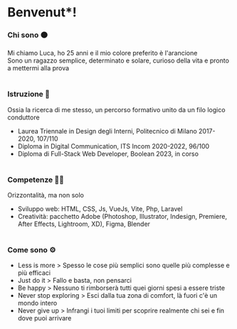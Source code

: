 # Benvenut*!

### Chi sono 🟠
Mi chiamo Luca, ho 25 anni e il mio colore preferito è l'arancione <br>
Sono un ragazzo semplice, determinato e solare, curioso della vita e pronto a mettermi alla prova <br><br>

### Istruzione 📖
Ossia la ricerca di me stesso, un percorso formativo unito da un filo logico conduttore
- Laurea Triennale in Design degli Interni, Politecnico di Milano 2017-2020, 107/110
- Diploma in Digital Communication, ITS Incom 2020-2022, 96/100
- Diploma di Full-Stack Web Developer, Boolean 2023, in corso <br><br>

### Competenze 💪🏻
Orizzontalità, ma non solo
  - Sviluppo web: HTML, CSS, Js, VueJs, Vite, Php, Laravel
  - Creatività: pacchetto Adobe (Photoshop, Illustrator, Indesign, Premiere, After Effects, Lightroom, XD), Figma, Blender <br><br>
 
### Come sono ⚙️
- Less is more > Spesso le cose più semplici sono quelle più complesse e più efficaci
- Just do it > Fallo e basta, non pensarci
- Be happy > Nessuno ti rimborserà tutti quei giorni spesi a essere triste
- Never stop exploring > Esci dalla tua zona di comfort, là fuori c'è un mondo intero
- Never give up > Infrangi i tuoi limiti per scoprire realmente chi sei e fin dove puoi arrivare
